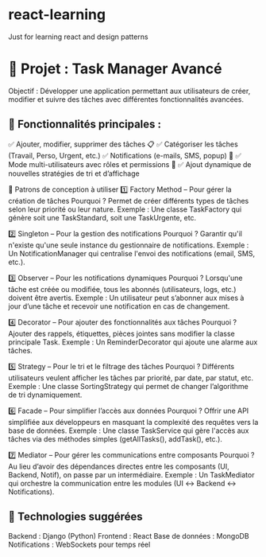 # react-learning

Just for learning react and design patterns

# 🎯 Projet : Task Manager Avancé

Objectif : Développer une application permettant aux utilisateurs de créer, modifier et suivre des tâches avec différentes fonctionnalités avancées.

## 🔹 Fonctionnalités principales :
✅ Ajouter, modifier, supprimer des tâches 📋
✅ Catégoriser les tâches (Travail, Perso, Urgent, etc.)
✅ Notifications (e-mails, SMS, popup) 🔔
✅ Mode multi-utilisateurs avec rôles et permissions 👥
✅ Ajout dynamique de nouvelles stratégies de tri et d’affichage

📌 Patrons de conception à utiliser
1️⃣ Factory Method – Pour gérer la création de tâches
Pourquoi ? Permet de créer différents types de tâches selon leur priorité ou leur nature.
Exemple : Une classe TaskFactory qui génère soit une TaskStandard, soit une TaskUrgente, etc.

2️⃣ Singleton – Pour la gestion des notifications
Pourquoi ? Garantir qu'il n'existe qu'une seule instance du gestionnaire de notifications.
Exemple : Un NotificationManager qui centralise l'envoi des notifications (email, SMS, etc.).

3️⃣ Observer – Pour les notifications dynamiques
Pourquoi ? Lorsqu'une tâche est créée ou modifiée, tous les abonnés (utilisateurs, logs, etc.) doivent être avertis.
Exemple : Un utilisateur peut s’abonner aux mises à jour d’une tâche et recevoir une notification en cas de changement.

4️⃣ Decorator – Pour ajouter des fonctionnalités aux tâches
Pourquoi ? Ajouter des rappels, étiquettes, pièces jointes sans modifier la classe principale Task.
Exemple : Un ReminderDecorator qui ajoute une alarme aux tâches.

5️⃣ Strategy – Pour le tri et le filtrage des tâches
Pourquoi ? Différents utilisateurs veulent afficher les tâches par priorité, par date, par statut, etc.
Exemple : Une classe SortingStrategy qui permet de changer l’algorithme de tri dynamiquement.

6️⃣ Facade – Pour simplifier l’accès aux données
Pourquoi ? Offrir une API simplifiée aux développeurs en masquant la complexité des requêtes vers la base de données.
Exemple : Une classe TaskService qui gère l'accès aux tâches via des méthodes simples (getAllTasks(), addTask(), etc.).

7️⃣ Mediator – Pour gérer les communications entre composants
Pourquoi ? Au lieu d’avoir des dépendances directes entre les composants (UI, Backend, Notif), on passe par un intermédiaire.
Exemple : Un TaskMediator qui orchestre la communication entre les modules (UI ↔ Backend ↔ Notifications).

## 🔧 Technologies suggérées

Backend : Django (Python)
Frontend : React
Base de données : MongoDB
Notifications : WebSockets pour temps réel
